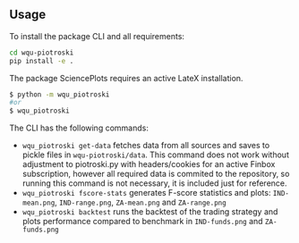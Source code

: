 ## Usage
To install the package CLI and all requirements:
```bash
cd wqu-piotroski
pip install -e .
```

The package SciencePlots requires an active LateX installation.

```bash
$ python -m wqu_piotroski
#or
$ wqu_piotroski
```

The CLI has the following commands:
- `wqu_piotroski get-data` fetches data from all sources and saves to pickle files in `wqu-piotroski/data`. This command does not work without adjustment to piotroski.py with headers/cookies for an active Finbox subscription, however all required data is commited to the repository, so running this command is not necessary, it is included just for reference.
- `wqu_piotroski fscore-stats` generates F-score statistics and plots: `IND-mean.png`, `IND-range.png`, `ZA-mean.png` and `ZA-range.png`
- `wqu_piotroski backtest` runs the backtest of the trading strategy and plots performance compared to benchmark in `IND-funds.png` and `ZA-funds.png`
